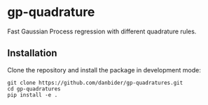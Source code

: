 # gp-quadrature
Fast Gaussian Process regression with different quadrature rules.

## Installation
Clone the repository and install the package in development mode:

```
git clone https://github.com/danbider/gp-quadratures.git
cd gp-quadratures
pip install -e .
```

